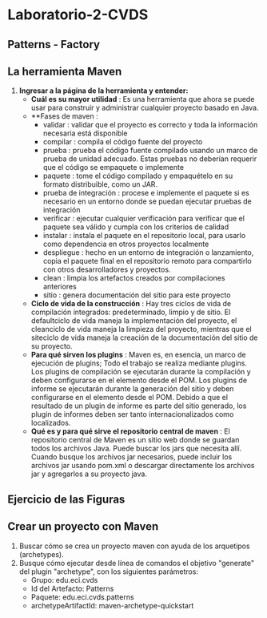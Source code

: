 # Laboratorio-2-CVDS
## Patterns - Factory
## La herramienta Maven

1. **Ingresar a la página de la herramienta y entender:**
    * **Cuál es su mayor utilidad** : Es una herramienta que ahora se puede usar para construir y administrar cualquier proyecto basado en Java.
    * **Fases de maven :
      * validar : validar que el proyecto es correcto y toda la información necesaria está disponible
      * compilar : compila el código fuente del proyecto
      * prueba : prueba el código fuente compilado usando un marco de prueba de unidad adecuado. Estas pruebas no deberían requerir que el código se empaquete o implemente
      * paquete : tome el código compilado y empaquételo en su formato distribuible, como un JAR.
      * prueba de integración : procese e implemente el paquete si es necesario en un entorno donde se puedan ejecutar pruebas de integración
      * verificar : ejecutar cualquier verificación para verificar que el paquete sea válido y cumpla con los criterios de calidad
      * instalar : instala el paquete en el repositorio local, para usarlo como dependencia en otros proyectos localmente
      * despliegue : hecho en un entorno de integración o lanzamiento, copia el paquete final en el repositorio remoto para compartirlo con otros desarrolladores y proyectos.
      * clean : limpia los artefactos creados por compilaciones anteriores
      * sitio : genera documentación del sitio para este proyecto 
    * **Ciclo de vida de la construcción** : Hay tres ciclos de vida de compilación integrados: predeterminado, limpio y de sitio. El defaultciclo de vida maneja la implementación del proyecto, el cleanciclo de vida maneja la limpieza del proyecto, mientras que el siteciclo de vida maneja la creación de la documentación del sitio de su proyecto.
    * **Para qué sirven los plugins** : Maven es, en esencia, un marco de ejecución de plugins; Todo el trabajo se realiza mediante plugins. Los plugins de compilación se ejecutarán durante la compilación y deben configurarse en el <build/> elemento desde el POM.
Los plugins de informe se ejecutarán durante la generación del sitio y deben configurarse en el <reporting/>elemento desde el POM. Debido a que el resultado de un plugin de informe es parte del sitio generado, los plugin de informes deben ser tanto internacionalizados como localizados.
    * **Qué es y para qué sirve el repositorio central de maven** : El repositorio central de Maven es un sitio web donde se guardan todos los archivos Java. Puede buscar los jars que necesita allí. Cuando busque los archivos jar necesarios, puede incluir los archivos jar usando pom.xml o descargar directamente los archivos jar y agregarlos a su proyecto java.
## Ejercicio de las Figuras
## Crear un proyecto con Maven
1. Buscar cómo se crea un proyecto maven con ayuda de los arquetipos (archetypes).
2. Busque cómo ejecutar desde línea de comandos el objetivo "generate" del plugin "archetype", con los siguientes parámetros:
    * Grupo: edu.eci.cvds
    * Id del Artefacto: Patterns
    * Paquete: edu.eci.cvds.patterns
    * archetypeArtifactId: maven-archetype-quickstart
